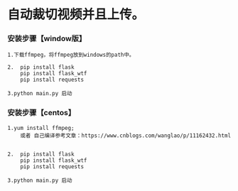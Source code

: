 # 自动裁切视频并且上传。

### 安装步骤【window版】

    1.下载ffmpeg，将ffmpeg放到windows的path中。

    2.  pip install flask 
        pip install flask_wtf 
        pip install requests  

    3.python main.py 启动

### 安装步骤【centos】

    1.yum install ffmpeg;
        或者 自己编译参考文章：https://www.cnblogs.com/wanglao/p/11162432.html


    2.  pip install flask 
        pip install flask_wtf 
        pip install requests  

    3.python main.py 启动